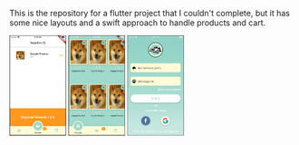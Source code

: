This is the repository for a flutter project that I couldn't complete,
but it has some nice layouts and a swift approach to handle products and cart.

<img src="/img/cart.png" width="100">

<img src="/img/shop.png" width="100">

<img src="/img/login.png" width="100">